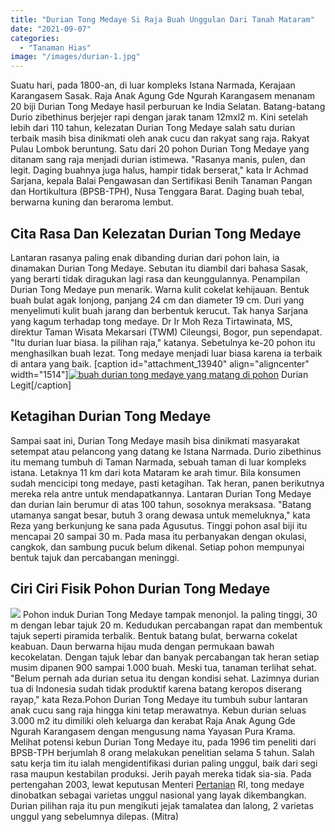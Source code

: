 ```yaml
---
title: "Durian Tong Medaye Si Raja Buah Unggulan Dari Tanah Mataram"
date: "2021-09-07"
categories: 
  - "Tanaman Hias"
image: "/images/durian-1.jpg"
---
```


Suatu hari, pada 1800-an, di luar kompleks Istana Narmada, Kerajaan Karangasem Sasak. Raja Anak Agung Gde Ngurah Karangasem menanam 20 biji Durian Tong Medaye hasil perburuan ke India Selatan. Batang-batang Durio zibethinus berjejer rapi dengan jarak tanam 12mxl2 m. Kini setelah lebih dari 110 tahun, kelezatan Durian Tong Medaye salah satu durian terbaik masih bisa dinikmati oleh anak cucu dan rakyat sang raja. Rakyat Pulau Lombok beruntung. Satu dari 20 pohon Durian Tong Medaye yang ditanam sang raja menjadi durian istimewa. "Rasanya manis, pulen, dan legit. Daging buahnya juga halus, hampir tidak berserat," kata Ir Achmad Sarjana, kepala Balai Pengawasan dan Sertifikasi Benih Tanaman Pangan dan Hortikultura (BPSB-TPH), Nusa Tenggara Barat. Daging buah tebal, berwarna kuning dan beraroma lembut.

## Cita Rasa Dan Kelezatan Durian Tong Medaye

Lantaran rasanya paling enak dibanding durian dari pohon lain, ia dinamakan Durian Tong Medaye. Sebutan itu diambil dari bahasa Sasak, yang berarti tidak diragukan lagi rasa dan keunggulannya. Penampilan Durian Tong Medaye pun menarik. Warna kulit cokelat kehijauan. Bentuk buah bulat agak lonjong, panjang 24 cm dan diameter 19 cm. Duri yang menyelimuti kulit buah jarang dan berbentuk kerucut. Tak hanya Sarjana yang kagum terhadap tong medaye. Dr Ir Moh Reza Tirtawinata, MS, direktur Taman Wisata Mekarsari (TWM) Cileungsi, Bogor, pun sependapat. "Itu durian luar biasa. Ia pilihan raja," katanya. Sebetulnya ke-20 pohon itu menghasilkan buah lezat. Tong medaye menjadi luar biasa karena ia terbaik di antara yang baik. \[caption id="attachment\_13940" align="aligncenter" width="1514"\][![buah durian tong medaye yang matang di pohon](/images/pulen.jpg)](http://localhost/mitra/wp-content/uploads/2021/09/pulen.jpg) Durian Legit\[/caption\]

## Ketagihan Durian Tong Medaye

Sampai saat ini, Durian Tong Medaye masih bisa dinikmati masyarakat setempat atau pelancong yang datang ke Istana Narmada. Durio zibethinus itu memang tumbuh di Taman Narmada, sebuah taman di luar kompleks istana. Letaknya 11 km dari kota Mataram ke arah timur. Bila konsumen sudah mencicipi tong medaye, pasti ketagihan. Tak heran, panen berikutnya mereka rela antre untuk mendapatkannya. Lantaran Durian Tong Medaye dan durian lain berumur di atas 100 tahun, sosoknya meraksasa. "Batang utamanya sangat besar, butuh 3 orang dewasa untuk memeluknya," kata Reza yang berkunjung ke sana pada Agusutus. Tinggi pohon asal biji itu mencapai 20 sampai 30 m. Pada masa itu perbanyakan dengan okulasi, cangkok, dan sambung pucuk belum dikenal. Setiap pohon mempunyai bentuk tajuk dan percabangan meninggi.

## Ciri Ciri Fisik Pohon Durian Tong Medaye

![](/images/duren.jpg) Pohon induk Durian Tong Medaye tampak menonjol. Ia paling tinggi, 30 m dengan lebar tajuk 20 m. Kedudukan percabangan rapat dan membentuk tajuk seperti piramida terbalik. Bentuk batang bulat, berwarna cokelat keabuan. Daun berwarna hijau muda dengan permukaan bawah kecokelatan. Dengan tajuk lebar dan banyak percabangan tak heran setiap musim dipanen 900 sampai 1.000 buah. Meski tua, tanaman terlihat sehat. "Belum pernah ada durian setua itu dengan kondisi sehat. Lazimnya durian tua di Indonesia sudah tidak produktif karena batang keropos diserang rayap," kata Reza.Pohon Durian Tong Medaye itu tumbuh subur lantaran anak cucu sang raja hingga kini tetap merawatnya. Kebun durian seluas 3.000 m2 itu dimiliki oleh keluarga dan kerabat Raja Anak Agung Gde Ngurah Karangasem dengan mengusung nama Yayasan Pura Krama. Melihat potensi kebun Durian Tong Medaye itu, pada 1996 tim peneliti dari BPSB-TPH berjumlah 8 orang melakukan penelitian selama 5 tahun. Salah satu kerja tim itu ialah mengidentifikasi durian paling unggul, baik dari segi rasa maupun kestabilan produksi. Jerih payah mereka tidak sia-sia. Pada pertengahan 2003, lewat keputusan Menteri [Pertanian](http://localhost/mitra/pertanian "Pertanian") RI, tong medaye dinobatkan sebagai varietas unggul nasional yang layak dikembangkan. Durian pilihan raja itu pun mengikuti jejak tamalatea dan lalong, 2 varietas unggul yang sebelumnya dilepas. (Mitra)
